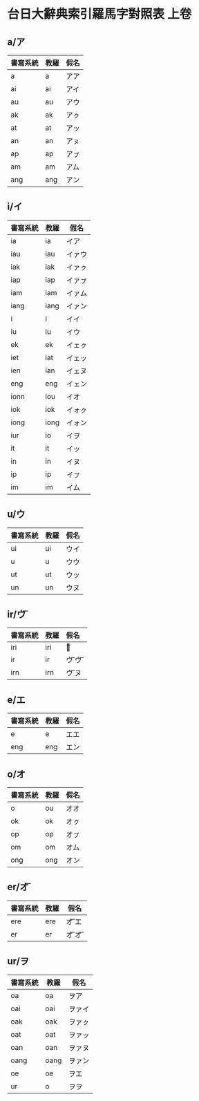 # 台日大辭典索引羅馬字對照表 上卷

## a/ア

| 書寫系統 | 教羅 | 假名 |
| --- | --- | --- |
| a | a | アア |
| ai | ai | アイ |
| au | au | アウ |
| ak | ak | アㇰ |
| at | at | アッ |
| an | an | アㇴ |
| ap | ap | アㇷ゚ |
| am | am | アム |
| ang | ang | アン |

## i/イ

| 書寫系統 | 教羅 | 假名 |
| --- | --- | --- |
| ia | ia | イア |
| iau | iau | イァウ |
| iak | iak | イァㇰ |
| iap | iap | イァㇷ゚ |
| iam | iam | イァム |
| iang | iang | イァン |
| i | i | イイ |
| iu | iu | イウ |
| ek | ek | イェㇰ |
| iet | iat | イェッ |
| ien | ian | イェヌ |
| eng | eng | イェン |
| ionn | iou | イオ |
| iok | iok | イォㇰ |
| iong | iong | イォン |
| iur | io | イヲ |
| it | it | イッ |
| in | in | イヌ |
| ip | ip | イㇷ゚ |
| im | im | イム |

## u/ウ

| 書寫系統 | 教羅 | 假名 |
| --- | --- | --- |
| ui | ui | ウイ |
| u | u | ウウ |
| ut | ut | ウッ |
| un | un | ウヌ |

## ir/ウ ͞

| 書寫系統 | 教羅 | 假名 |
| :--- | :--- | :--- |
| iri | iri | ウ͞ |
| ir | ir | ウ ͞ウ ͞ |
| irn | irn | ウ ͞ヌ |

## e/エ

| 書寫系統 | 教羅 | 假名 |
| --- | --- | --- |
| e | e | エエ |
| eng | eng | エン |

## o/オ

| 書寫系統 | 教羅 | 假名 |
| --- | --- | --- |
| o | ou | オオ |
| ok | ok | オㇰ |
| op | op | オㇷ゚ |
| om | om | オム |
| ong | ong | オン |

## er/オ ͞

| 書寫系統 | 教羅 | 假名 |
| --- | --- | --- |
| ere | ere | オ ͞エ |
| er | er | オ ͞オ ͞ |

## ur/ヲ

| 書寫系統 | 教羅 | 假名 |
| --- | --- | --- |
| oa | oa | ヲア |
| oai | oai | ヲァイ |
| oak | oak | ヲァㇰ |
| oat | oat | ヲァッ |
| oan | oan | ヲァヌ |
| oang | oang | ヲァン |
| oe | oe | ヲエ |
| ur | o | ヲヲ |
